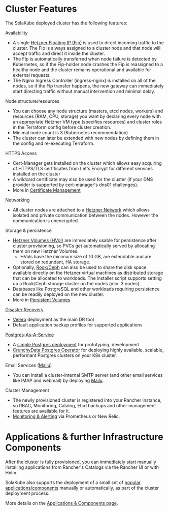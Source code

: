 # Cluster Features

The SolaKube deployed cluster has the following features:

Availability
- A single [Hetzner Floating IP (Fip)](https://wiki.hetzner.de/index.php/CloudServer/en#What_are_floating_IPs_and_how_do_they_work.3F) is used to direct incoming traffic to the cluster. The Fip is always assigned to a cluster node and that node will accept traffic and direct it inside the cluster.
-  The Fip is automatically transferred when node failure is detected by Kubernetes, so if the Fip-holder node crashes the Fip is reassigned to a healthy node and the cluster remains operational and available for external requests. 
- The Nginx Ingress Controller (ingress-nginx) is installed on all of the nodes, so if the Fip transfer happens, the new gateway can immediately start directing traffic without manual intervention and minimal delay.

Node structure/resources
- You can choose any node structure (masters, etcd nodes, workers) and resources (RAM, CPU, storage) you want by declaring every node with an appropriate Hetzner VM type (specifies resources) and cluster roles in the Terraform config before cluster creation.
- Minimal node count is 3 (Kubernetes recommendation)
- The cluster can later be extended with new nodes by defining them in the config and re-executing Terraform.

HTTPS Access
- Cert-Manager gets installed on the cluster which allows easy acquiring of HTTPS/TLS certificates from Let's Encrypt for different services installed on the cluster
- A wildcard certificate may also be used for the cluster (if your DNS provider is supported by cert-manager's dns01 challenges).
- More in [Certificate Management](certificate-management.md) 

Networking
- All cluster nodes are attached to a [Hetzner Network](https://wiki.hetzner.de/index.php/CloudServer/en#Networks) which allows isolated and private communication between the nodes. However the communication is unencrypted.

Storage & persistence
- [Hetzner Volumes (HVol)](https://wiki.hetzner.de/index.php/CloudServer/en#Volumes) are immediately usable for persistence after cluster provisioning, so PVCs get automatically served by allocating them on new Hetzner Volumes.
  - HVols have the minimum size of 10 GB, are extendable and are stored on redundant, HA storage.
- Optionally, [Rook/Ceph](rook.md) can also be used to share the disk space available directly on the Hetzner virtual machines as distributed storage that can be allocated to workloads. The installer script supports setting up a Rook/Ceph storage cluster on the nodes (min. 3 nodes). 
- Databases like PostgreSQL and other workloads requiring persistence can be readily deployed on the new cluster.
- More in [Persistent Volumes](persistent-volumes.md)

[Disaster Recovery](disaster-recovery.md)
- [Velero](velero-backups.md) deployment as the main DR tool
- Default application backup profiles for supported applications

[Postgres-As-A-Service](postgres.md)
- A [simple Postgres deployment](postgres-simple.md) for prototyping, development
- [CrunchyData Postgres Operator](postgres-pgo.md) for deploying highly available, scalable, performant Postgres clusters on your K8s cluster.  

Email Services ([Mailu](mailu.md))
- You can install a cluster-internal SMTP server (and other email services like IMAP and webmail) by deploying [Mailu](mailu.md).
 
Cluster Management
- The newly provisioned cluster is registered into your Rancher instance, so RBAC, Monitoring, Catalog, Etcd backups and other management features are available for it.
- [Monitoring & Alerting](monitoring.md) via Prometheus or New Relic.

# Applications & further Infrastructure Components

After the cluster is fully provisioned, you can immediately start manually installing applications from Rancher's Catalogs via the Rancher UI or with Helm.

SolaKube also supports the deployment of a small set of [popular applications/components](applications.md) manually or automatically, as part of the cluster deployment process. 

More details on the [Applications & Components page](applications.md).